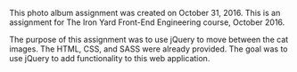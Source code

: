 This photo album assignment was created on October 31, 2016. This is an assignment for The Iron Yard Front-End Engineering course, October 2016.

The purpose of this assignment was to use jQuery to move between the cat images. The HTML, CSS, and SASS were already provided. The goal was to use jQuery to add functionality to this web application.
